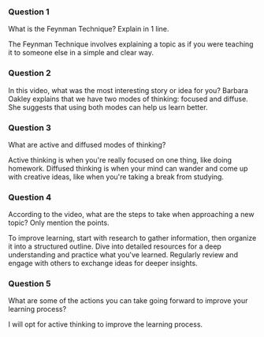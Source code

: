 ### Question 1
What is the Feynman Technique? Explain in 1 line.

The Feynman Technique involves explaining a topic as if you were teaching it to someone else in a simple and clear way.


### Question 2
In this video, what was the most interesting story or idea for you?
Barbara Oakley explains that we have two modes of thinking: focused and diffuse. She suggests that using both modes can help us learn better.


### Question 3
What are active and diffused modes of thinking?

 Active thinking is when you're really focused on one thing, like doing homework. Diffused thinking is when your mind can wander and come up with creative ideas, like when you're taking a break from studying.


### Question 4
According to the video, what are the steps to take when approaching a new topic? Only mention the points.

 To improve learning, start with research to gather information, then organize it into a structured outline. Dive into detailed resources for a deep understanding and practice what you've learned. Regularly review and engage with others to exchange ideas for deeper insights.


### Question 5
What are some of the actions you can take going forward to improve your learning process?

 I will opt for active thinking to improve the learning process.